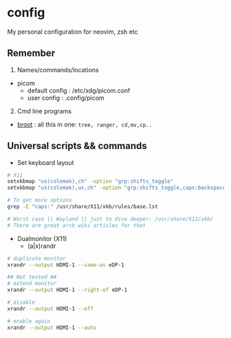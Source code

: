 
# config
My personal configuration for neovim, zsh etc


## Remember

1. Names/commands/locations
  - picom
    - default config :   /etc/xdg/picom.conf
    - user config    :   .config/picom
2. Cmd line programs
  - [broot](https://github.com/Canop/broot)        :   all this in one: `tree, ranger, cd,mv,cp..`


## Universal scripts && commands

- Set keyboard layout
```sh
# X11
setxkbmap "us(colemak),ch" -option "grp:shifts_toggle"
setxkbmap "us(colemak),us,ch" -option "grp:shifts_toggle,caps:backspace"

# To get more options
grep -E "caps:" /usr/share/X11/xkb/rules/base.lst

# Worst case || Wayland || just to dive deeper: /usr/share/X11/xkb/
# There are great arch wiki articles for that
```

- Dualmonitor (X11)
    - (a|x)randr
```sh
# duplicate monitor
xrandr --output HDMI-1 --same-as eDP-1

## Not tested ##
# extend monitor
xrandr --output HDMI-1 --right-of eDP-1

# disable
xrandr --output HDMI-1 --off

# enable again
xrandr --output HDMI-1 --auto
```
